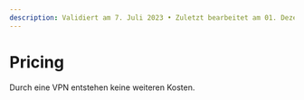 ```yaml
---
description: Validiert am 7. Juli 2023 • Zuletzt bearbeitet am 01. Dezember 2023
---
```


# Pricing

Durch eine VPN entstehen keine weiteren Kosten.
